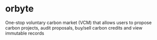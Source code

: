 # orbyte
One-stop voluntary carbon market (VCM) that allows users to propose carbon projects, audit proposals, buy/sell carbon credits and view immutable records
